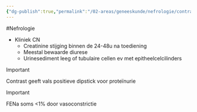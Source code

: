 ```yaml
---
{"dg-publish":true,"permalink":"/02-areas/geneeskunde/nefrologie/contrast-nefropathie/","noteIcon":"","created":"2024-11-24T10:56:53.677+01:00","updated":"2024-12-31T16:51:46.534+01:00"}
---
```


#Nefrologie 

- Kliniek CN
    - Creatinine stijging binnen de 24-48u na toediening
    - Meestal bewaarde diurese
    - Urinesediment leeg of tubulaire cellen ev met epitheelcelcilinders



> [!important]  
> Contrast geeft vals positieve dipstick voor proteïnurie   

 
> [!important]  
> FENa soms <1% door vasoconstrictie